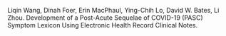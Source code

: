 Liqin Wang, Dinah Foer, Erin MacPhaul, Ying-Chih Lo, David W. Bates, Li Zhou. Development of a Post-Acute Sequelae of COVID-19 (PASC) Symptom Lexicon Using Electronic Health Record Clinical Notes. 
